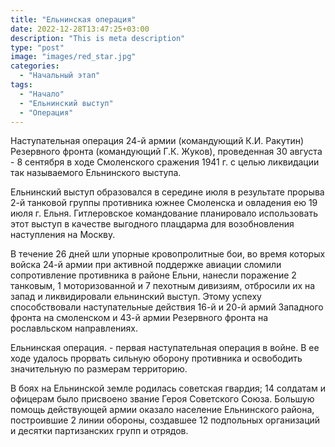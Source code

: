 ```yaml
---
title: "Ельнинская операция"
date: 2022-12-28T13:47:25+03:00
description: "This is meta description"
type: "post"
image: "images/red_star.jpg"
categories:
  - "Начальный этап"
tags:
  - "Начало"
  - "Ельнинский выступ"
  - "Операция"
---
```


Наступательная операция 24-й армии (командующий К.И. Ракутин) Резервного фронта (командующий Г.К. Жуков), проведенная 30 августа - 8 сентября в ходе Смоленского сражения 1941 г. с целью ликвидации так называемого Ельнинского выступа.

Ельнинский выступ образовался в середине июля в результате прорыва 2-й танковой группы противника южнее Смоленска и овладения ею 19 июля г. Ельня. Гитлеровское командование планировало использовать этот выступ в качестве выгодного плацдарма для возобновления наступления на Москву.

В течение 26 дней шли упорные кровопролитные бои, во время которых войска 24-й армии при активной поддержке авиации сломили сопротивление противника в районе Ельни, нанесли поражение 2 танковым, 1 моторизованной и 7 пехотным дивизиям, отбросили их на запад и ликвидировали ельнинский выступ. Этому успеху способствовали наступательные действия 16-й и 20-й армий Западного фронта на смоленском и 43-й армии Резервного фронта на рославльском направлениях.

Ельнинская операция. - первая наступательная операция в войне. В ее ходе удалось прорвать сильную оборону противника и освободить значительную по размерам территорию.

В боях на Ельнинской земле родилась советская гвардия; 14 солдатам и офицерам было присвоено звание Героя Советского Союза. Большую помощь действующей армии оказало население Ельнинского района, построившие 2 линии обороны, создавшее 12 подпольных организаций и десятки партизанских групп и отрядов.


